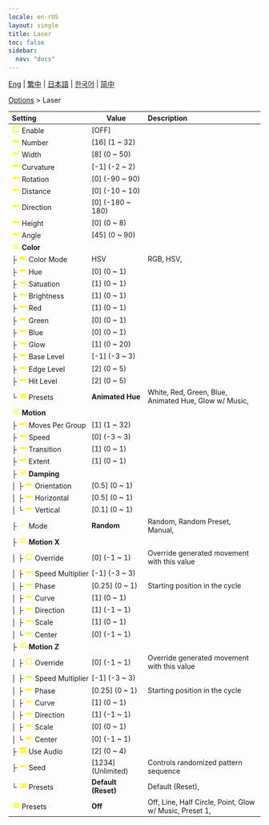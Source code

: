 ```yaml
---
locale: en-rUS
layout: single
title: Laser
toc: false
sidebar:
  nav: "docs"
---
```

[Eng](/dancexr/menu/2025.4/stage/laser) | [繁中](/tw/dancexr/menu/2025.4/stage/laser) | [日本語](/jp/dancexr/menu/2025.4/stage/laser) | [한국어](/kr/dancexr/menu/2025.4/stage/laser) | [简中](/zh/dancexr/menu/2025.4/stage/laser)

[Options](../menu#Options) > Laser



| Setting | Value | Description |
| :--- | --- | :--- |
|<nobr><img src="/images/icon/ic_check_off.png" alt="check off icon"/> Enable</nobr>| [OFF] | 
|<nobr><img src="/images/icon/ic_slider.png" alt="slider icon"/> Number</nobr>| [16] (1 ~ 32) | 
|<nobr><img src="/images/icon/ic_slider.png" alt="slider icon"/> Width</nobr>| [8] (0 ~ 50) | 
|<nobr><img src="/images/icon/ic_slider.png" alt="slider icon"/> Curvature</nobr>| [-1] (-2 ~ 2) | 
|<nobr><img src="/images/icon/ic_slider.png" alt="slider icon"/> Rotation</nobr>| [0] (-90 ~ 90) | 
|<nobr><img src="/images/icon/ic_slider.png" alt="slider icon"/> Distance</nobr>| [0] (-10 ~ 10) | 
|<nobr><img src="/images/icon/ic_slider.png" alt="slider icon"/> Direction</nobr>| [0] (-180 ~ 180) | 
|<nobr><img src="/images/icon/ic_slider.png" alt="slider icon"/> Height</nobr>| [0] (0 ~ 8) | 
|<nobr><img src="/images/icon/ic_slider.png" alt="slider icon"/> Angle</nobr>| [45] (0 ~ 90) | 
|<nobr><img src="/images/icon/ic_tune.png" alt="tune icon"/> <b>Color</b></nobr>| | 
|<nobr>├&nbsp;<img src="/images/icon/ic_toggle_on.png" alt="toggle on icon"/> Color Mode</nobr>| HSV | RGB, HSV, 
|<nobr>├&nbsp;<img src="/images/icon/ic_slider.png" alt="slider icon"/> Hue</nobr>| [0] (0 ~ 1) | 
|<nobr>├&nbsp;<img src="/images/icon/ic_slider.png" alt="slider icon"/> Satuation</nobr>| [1] (0 ~ 1) | 
|<nobr>├&nbsp;<img src="/images/icon/ic_slider.png" alt="slider icon"/> Brightness</nobr>| [1] (0 ~ 1) | 
|<nobr>├&nbsp;<img src="/images/icon/ic_slider.png" alt="slider icon"/> Red</nobr>| [1] (0 ~ 1) | 
|<nobr>├&nbsp;<img src="/images/icon/ic_slider.png" alt="slider icon"/> Green</nobr>| [0] (0 ~ 1) | 
|<nobr>├&nbsp;<img src="/images/icon/ic_slider.png" alt="slider icon"/> Blue</nobr>| [0] (0 ~ 1) | 
|<nobr>├&nbsp;<img src="/images/icon/ic_slider.png" alt="slider icon"/> Glow</nobr>| [1] (0 ~ 20) | 
|<nobr>├&nbsp;<img src="/images/icon/ic_slider.png" alt="slider icon"/> Base Level</nobr>| [-1] (-3 ~ 3) | 
|<nobr>├&nbsp;<img src="/images/icon/ic_slider.png" alt="slider icon"/> Edge Level</nobr>| [2] (0 ~ 5) | 
|<nobr>├&nbsp;<img src="/images/icon/ic_slider.png" alt="slider icon"/> Hit Level</nobr>| [2] (0 ~ 5) | 
|<nobr>└&nbsp;<img src="/images/icon/ic_list.png" alt="list icon"/> Presets</nobr>| **Animated Hue** | White, Red, Green, Blue, Animated Hue, Glow w/ Music,  |
|<nobr><img src="/images/icon/ic_tune.png" alt="tune icon"/> <b>Motion</b></nobr>| | 
|<nobr>├&nbsp;<img src="/images/icon/ic_slider.png" alt="slider icon"/> Moves Per Group</nobr>| [1] (1 ~ 32) | 
|<nobr>├&nbsp;<img src="/images/icon/ic_slider.png" alt="slider icon"/> Speed</nobr>| [0] (-3 ~ 3) | 
|<nobr>├&nbsp;<img src="/images/icon/ic_slider.png" alt="slider icon"/> Transition</nobr>| [1] (0 ~ 1) | 
|<nobr>├&nbsp;<img src="/images/icon/ic_slider.png" alt="slider icon"/> Extent</nobr>| [1] (0 ~ 1) | 
|<nobr>├&nbsp;<img src="/images/icon/ic_tune.png" alt="tune icon"/> <b>Damping</b></nobr>| | 
|<nobr>│&nbsp;├&nbsp;<img src="/images/icon/ic_slider.png" alt="slider icon"/> Orientation</nobr>| [0.5] (0 ~ 1) | 
|<nobr>│&nbsp;├&nbsp;<img src="/images/icon/ic_slider.png" alt="slider icon"/> Horizontal</nobr>| [0.5] (0 ~ 1) | 
|<nobr>│&nbsp;└&nbsp;<img src="/images/icon/ic_slider.png" alt="slider icon"/> Vertical</nobr>| [0.1] (0 ~ 1) | 
|<nobr>├&nbsp;<img src="/images/icon/ic_chevron.png" alt="chevron icon"/> Mode</nobr>| **Random** | Random, Random Preset, Manual,  |
|<nobr>├&nbsp;<img src="/images/icon/ic_tune.png" alt="tune icon"/> <b>Motion X</b></nobr>| | 
|<nobr>│&nbsp;├&nbsp;<img src="/images/icon/ic_check_off.png" alt="check off icon"/> Override</nobr>| [0] (-1 ~ 1) | Override generated movement with this value
|<nobr>│&nbsp;├&nbsp;<img src="/images/icon/ic_slider.png" alt="slider icon"/> Speed Multiplier</nobr>| [-1] (-3 ~ 3) | 
|<nobr>│&nbsp;├&nbsp;<img src="/images/icon/ic_slider.png" alt="slider icon"/> Phase</nobr>| [0.25] (0 ~ 1) | Starting position in the cycle
|<nobr>│&nbsp;├&nbsp;<img src="/images/icon/ic_slider.png" alt="slider icon"/> Curve</nobr>| [1] (0 ~ 1) | 
|<nobr>│&nbsp;├&nbsp;<img src="/images/icon/ic_slider.png" alt="slider icon"/> Direction</nobr>| [1] (-1 ~ 1) | 
|<nobr>│&nbsp;├&nbsp;<img src="/images/icon/ic_slider.png" alt="slider icon"/> Scale</nobr>| [1] (0 ~ 1) | 
|<nobr>│&nbsp;└&nbsp;<img src="/images/icon/ic_slider.png" alt="slider icon"/> Center</nobr>| [0] (-1 ~ 1) | 
|<nobr>├&nbsp;<img src="/images/icon/ic_tune.png" alt="tune icon"/> <b>Motion Z</b></nobr>| | 
|<nobr>│&nbsp;├&nbsp;<img src="/images/icon/ic_check_off.png" alt="check off icon"/> Override</nobr>| [0] (-1 ~ 1) | Override generated movement with this value
|<nobr>│&nbsp;├&nbsp;<img src="/images/icon/ic_slider.png" alt="slider icon"/> Speed Multiplier</nobr>| [-1] (-3 ~ 3) | 
|<nobr>│&nbsp;├&nbsp;<img src="/images/icon/ic_slider.png" alt="slider icon"/> Phase</nobr>| [0.25] (0 ~ 1) | Starting position in the cycle
|<nobr>│&nbsp;├&nbsp;<img src="/images/icon/ic_slider.png" alt="slider icon"/> Curve</nobr>| [1] (0 ~ 1) | 
|<nobr>│&nbsp;├&nbsp;<img src="/images/icon/ic_slider.png" alt="slider icon"/> Direction</nobr>| [1] (-1 ~ 1) | 
|<nobr>│&nbsp;├&nbsp;<img src="/images/icon/ic_slider.png" alt="slider icon"/> Scale</nobr>| [0] (0 ~ 1) | 
|<nobr>│&nbsp;└&nbsp;<img src="/images/icon/ic_slider.png" alt="slider icon"/> Center</nobr>| [0] (-1 ~ 1) | 
|<nobr>├&nbsp;<img src="/images/icon/ic_check_on.png" alt="check on icon"/> Use Audio</nobr>| [2] (0 ~ 4) | 
|<nobr>├&nbsp;<img src="/images/icon/ic_slider.png" alt="slider icon"/> Seed</nobr>| [1234] (Unlimited) | Controls randomized pattern sequence
|<nobr>└&nbsp;<img src="/images/icon/ic_list.png" alt="list icon"/> Presets</nobr>| **Default (Reset)** | Default (Reset),  |
|<nobr><img src="/images/icon/ic_list.png" alt="list icon"/> Presets</nobr>| **Off** | Off, Line, Half Circle, Point, Glow w/ Music, Preset 1,  |
